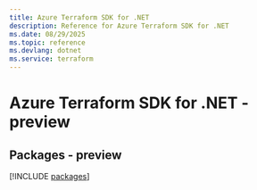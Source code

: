 ```yaml
---
title: Azure Terraform SDK for .NET
description: Reference for Azure Terraform SDK for .NET
ms.date: 08/29/2025
ms.topic: reference
ms.devlang: dotnet
ms.service: terraform
---
```

# Azure Terraform SDK for .NET - preview
## Packages - preview
[!INCLUDE [packages](terraform-index.md)]